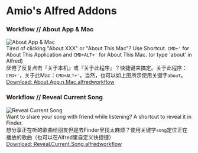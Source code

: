 # Amio's Alfred Addons


### Workflow // About App & Mac
![About App & Mac](https://f.cloud.github.com/assets/215282/293965/96c6816c-93c4-11e2-87a6-ecccdce2b64d.png)  
Tired of clicking "About XXX" or "About This Mac"? Use Shortcut. `CMD+'` for About This Application and `CMD+ALT+'` for About This Mac. (or type 'about' in Alfred)  
厌倦了反复点击『关于本机』或『关于此程序』？快捷键来搞定。关于此程序：`CMD+'`，关于此Mac：`CMD+ALT+'`。当然，也可以如上图所示使用关键字`about`。  
[Download: About.App.n.Mac.alfredworkflow](http://amio.github.io/alfred-addons/workflows/About.App.n.Mac.alfredworkflow)  

### Workflow // Reveal Current Song
![Reveal Current Song](https://f.cloud.github.com/assets/215282/502132/fe18c08a-bca7-11e2-948a-ce2df393324a.png)  
Want to share your song with friend while listening? A shortcut to reveal it in Finder.  
想分享正在听的歌曲给朋友但是去Finder里找太麻烦？使用关键字`song`定位正在播放的歌曲（也可以在Alfred里自定义快捷键）  
[Download: Reveal.Current.Song.alfredworkflow](http://amio.github.io/alfred-addons/workflows/Reveal.Current.Song.alfredworkflow)  
